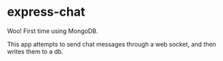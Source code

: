 # express-chat

Woo! First time using MongoDB.

This app attempts to send chat messages through a web socket, and then writes them to a db.